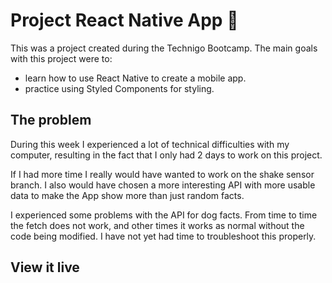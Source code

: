 # Project React Native App 📱
This was a project created during the Technigo Bootcamp. 
The main goals with this project were to:
- learn how to use React Native to create a mobile app.
- practice using Styled Components for styling.

## The problem
During this week I experienced a lot of technical difficulties with my computer, resulting in the fact that I only had 2 days to work on this project. 

If I had more time I really would have wanted to work on the shake sensor branch. I also would have chosen a more interesting API with more usable data to make the App show more than just random facts.

I experienced some problems with the API for dog facts. From time to time the fetch does not work, and other times it works as normal without the code being modified. I have not yet had time to troubleshoot this properly. 

## View it live


